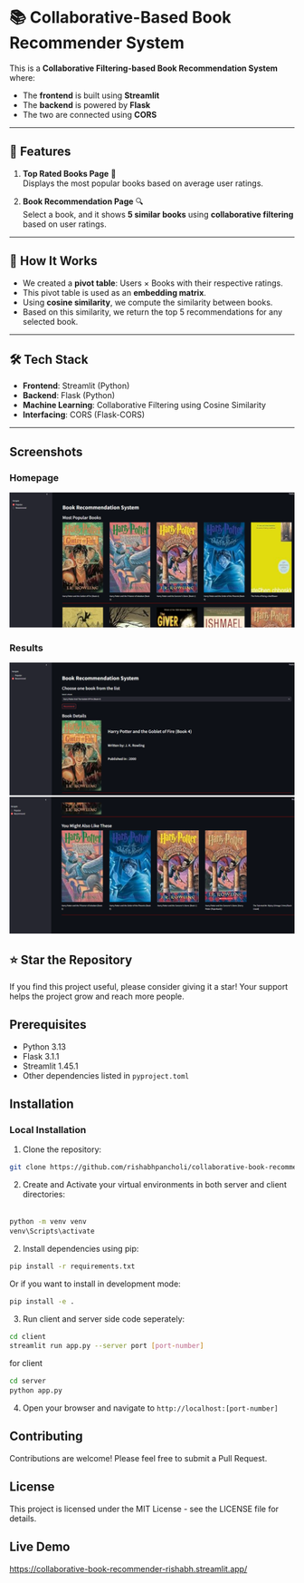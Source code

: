 # 📚 Collaborative-Based Book Recommender System

This is a **Collaborative Filtering-based Book Recommendation System** where:

- The **frontend** is built using **Streamlit**
- The **backend** is powered by **Flask**
- The two are connected using **CORS**

---

## 🚀 Features

1. **Top Rated Books Page** 📖  
   Displays the most popular books based on average user ratings.

2. **Book Recommendation Page** 🔍  
   Select a book, and it shows **5 similar books** using **collaborative filtering** based on user ratings.

---

## 🧠 How It Works

- We created a **pivot table**: Users × Books with their respective ratings.
- This pivot table is used as an **embedding matrix**.
- Using **cosine similarity**, we compute the similarity between books.
- Based on this similarity, we return the top 5 recommendations for any selected book.

---

## 🛠️ Tech Stack

- **Frontend**: Streamlit (Python)
- **Backend**: Flask (Python)
- **Machine Learning**: Collaborative Filtering using Cosine Similarity
- **Interfacing**: CORS (Flask-CORS)

---

## Screenshots

### Homepage

![Homepage Screenshot](screenshots/popular.png)

### Results

![Results Page Screenshot](screenshots/recommendations1.png)
![Results Page Screenshot](screenshots/recommendations2.png)

## ⭐ Star the Repository

If you find this project useful, please consider giving it a star! Your support helps the project grow and reach more people.

## Prerequisites

- Python 3.13
- Flask 3.1.1
- Streamlit 1.45.1
- Other dependencies listed in `pyproject.toml`

## Installation

### Local Installation

1. Clone the repository:

```bash
git clone https://github.com/rishabhpancholi/collaborative-book-recommender.git

```

2. Create and Activate your virtual environments in both server and client directories:

```bash

python -m venv venv
venv\Scripts\activate

```

2. Install dependencies using pip:

```bash
pip install -r requirements.txt
```

Or if you want to install in development mode:

```bash
pip install -e .

```

3. Run client and server side code seperately:

```bash
cd client
streamlit run app.py --server port [port-number]

```

for client

```bash
cd server
python app.py
```

4. Open your browser and navigate to `http://localhost:[port-number]`

## Contributing

Contributions are welcome! Please feel free to submit a Pull Request.

## License

This project is licensed under the MIT License - see the LICENSE file for details.

## Live Demo

https://collaborative-book-recommender-rishabh.streamlit.app/
